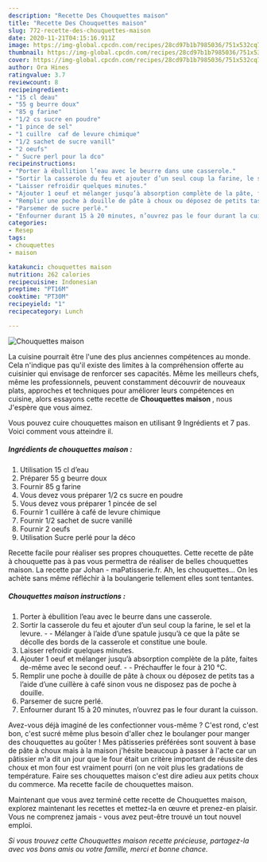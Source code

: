 ```yaml
---
description: "Recette Des Chouquettes maison"
title: "Recette Des Chouquettes maison"
slug: 772-recette-des-chouquettes-maison
date: 2020-11-21T04:15:16.911Z
image: https://img-global.cpcdn.com/recipes/28cd97b1b7985036/751x532cq70/chouquettes-maison-photo-principale-de-la-recette.jpg
thumbnail: https://img-global.cpcdn.com/recipes/28cd97b1b7985036/751x532cq70/chouquettes-maison-photo-principale-de-la-recette.jpg
cover: https://img-global.cpcdn.com/recipes/28cd97b1b7985036/751x532cq70/chouquettes-maison-photo-principale-de-la-recette.jpg
author: Ora Hines
ratingvalue: 3.7
reviewcount: 8
recipeingredient:
- "15 cl deau"
- "55 g beurre doux"
- "85 g farine"
- "1/2 cs sucre en poudre"
- "1 pince de sel"
- "1 cuillre  caf de levure chimique"
- "1/2 sachet de sucre vanill"
- "2 oeufs"
- " Sucre perl pour la dco"
recipeinstructions:
- "Porter à ébullition l’eau avec le beurre dans une casserole."
- "Sortir la casserole du feu et ajouter d’un seul coup la farine, le sel et la levure.  Mélanger à l’aide d’une spatule jusqu’à ce que la pâte se décolle des bords de la casserole et constitue une boule."
- "Laisser refroidir quelques minutes."
- "Ajouter 1 oeuf et mélanger jusqu’à absorption complète de la pâte, faites de-même avec le second oeuf.  Préchauffer le four à 210 °C."
- "Remplir une poche à douille de pâte à choux ou déposez de petits tas a l’aide d’une cuillère à café sinon vous ne disposez pas de poche à douille."
- "Parsemer de sucre perlé."
- "Enfourner durant 15 à 20 minutes, n’ouvrez pas le four durant la cuisson."
categories:
- Resep
tags:
- chouquettes
- maison

katakunci: chouquettes maison 
nutrition: 262 calories
recipecuisine: Indonesian
preptime: "PT16M"
cooktime: "PT30M"
recipeyield: "1"
recipecategory: Lunch

---
```



![Chouquettes maison](https://img-global.cpcdn.com/recipes/28cd97b1b7985036/751x532cq70/chouquettes-maison-photo-principale-de-la-recette.jpg)

La cuisine pourrait être l'une des plus anciennes compétences au monde. Cela n'indique pas qu'il existe des limites à la compréhension offerte au cuisinier qui envisage de renforcer ses capacités. Même les meilleurs chefs, même les professionnels, peuvent constamment découvrir de nouveaux plats, approches et techniques pour améliorer leurs compétences en cuisine, alors essayons cette recette de <strong> Chouquettes maison </strong>, nous J'espère que vous aimez.

<!--inarticleads1-->

Vous pouvez cuire chouquettes maison en utilisant 9 Ingrédients et 7 pas. Voici comment vous atteindre il.

##### Ingrédients de chouquettes maison :

1. Utilisation 15 cl d’eau
1. Préparer 55 g beurre doux
1. Fournir 85 g farine
1. Vous devez vous préparer 1/2 cs sucre en poudre
1. Vous devez vous préparer 1 pincée de sel
1. Fournir 1 cuillére à café de levure chimique
1. Fournir 1/2 sachet de sucre vanillé
1. Fournir 2 oeufs
1. Utilisation  Sucre perlé pour la déco


Recette facile pour réaliser ses propres chouquettes. Cette recette de pâte à chouquette pas à pas vous permettra de réaliser de belles chouquettes maison. La recette par Johan - maPatisserie.fr. Ah, les chouquettes… On les achète sans même réfléchir à la boulangerie tellement elles sont tentantes. 

<!--inarticleads2-->

##### Chouquettes maison instructions :

1. Porter à ébullition l’eau avec le beurre dans une casserole.
1. Sortir la casserole du feu et ajouter d’un seul coup la farine, le sel et la levure. -  - Mélanger à l’aide d’une spatule jusqu’à ce que la pâte se décolle des bords de la casserole et constitue une boule.
1. Laisser refroidir quelques minutes.
1. Ajouter 1 oeuf et mélanger jusqu’à absorption complète de la pâte, faites de-même avec le second oeuf. -  - Préchauffer le four à 210 °C.
1. Remplir une poche à douille de pâte à choux ou déposez de petits tas a l’aide d’une cuillère à café sinon vous ne disposez pas de poche à douille.
1. Parsemer de sucre perlé.
1. Enfourner durant 15 à 20 minutes, n’ouvrez pas le four durant la cuisson.


Avez-vous déjà imaginé de les confectionner vous-même ? C&#39;est rond, c&#39;est bon, c&#39;est sucré même plus besoin d&#39;aller chez le boulanger pour manger des chouquettes au goûter ! Mes pâtisseries préférées sont souvent à base de pâte à choux mais à la maison j&#39;hésite beaucoup à passer à l&#39;acte car un pâtissier m&#39;a dit un jour que le four était un critère important de réussite des choux et mon four est vraiment pourri (on ne voit plus les gradations de température. Faire ses chouquettes maison c&#39;est dire adieu aux petits choux du commerce. Ma recette facile de chouquettes maison. 

<!--inarticleads1-->

<p>
Maintenant que vous avez terminé cette recette de Chouquettes maison, explorez maintenant les recettes et mettez-la en œuvre et prenez-en plaisir. Vous ne comprenez jamais - vous avez peut-être trouvé un tout nouvel emploi.
</p>

<p>
<i>Si vous trouvez cette Chouquettes maison recette précieuse, partagez-la avec vos bons amis ou votre famille, merci et bonne chance.</i>
</p>
